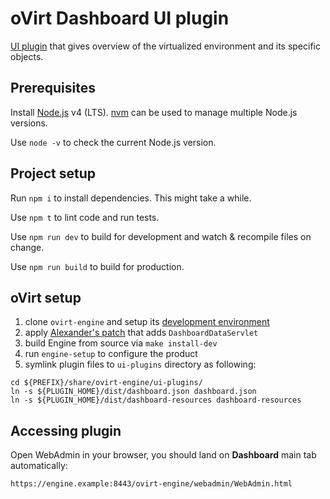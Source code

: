 # oVirt Dashboard UI plugin

[UI plugin](http://www.ovirt.org/develop/release-management/features/ux/uiplugins/) that gives overview of the virtualized environment and its specific objects.

## Prerequisites

Install [Node.js](https://nodejs.org/) v4 (LTS). [nvm](https://github.com/creationix/nvm) can be used to manage multiple Node.js versions.

Use `node -v` to check the current Node.js version.

## Project setup

Run `npm i` to install dependencies. This might take a while.

Use `npm t` to lint code and run tests.

Use `npm run dev` to build for development and watch & recompile files on change.

Use `npm run build` to build for production.

## oVirt setup

1. clone `ovirt-engine` and setup its [development environment](https://gerrit.ovirt.org/gitweb?p=ovirt-engine.git;a=blob_plain;f=README.adoc;hb=master)
2. apply [Alexander's patch](https://gerrit.ovirt.org/#/c/54058/) that adds `DashboardDataServlet`
3. build Engine from source via `make install-dev`
4. run `engine-setup` to configure the product
5. symlink plugin files to `ui-plugins` directory as following:

```
cd ${PREFIX}/share/ovirt-engine/ui-plugins/
ln -s ${PLUGIN_HOME}/dist/dashboard.json dashboard.json
ln -s ${PLUGIN_HOME}/dist/dashboard-resources dashboard-resources
```

## Accessing plugin

Open WebAdmin in your browser, you should land on **Dashboard** main tab automatically:

```
https://engine.example:8443/ovirt-engine/webadmin/WebAdmin.html
```
